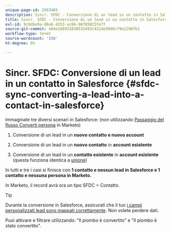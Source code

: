 ```yaml
---
unique-page-id: 2953465
description: Sincr. SFDC - Conversione di un lead in un contatto in Salesforce - Marketo Docs - Documentazione del prodotto
title: Sincr. SFDC - Conversione di un lead in un contatto in Salesforce
exl-id: 9c9dbe9a-80a6-4153-ac86-96f85025fe77
source-git-commit: e04e2d6932830535493c431de50d6cf9e2298fb1
workflow-type: tm+mt
source-wordcount: '158'
ht-degree: 0%

---
```


# Sincr. SFDC: Conversione di un lead in un contatto in Salesforce {#sfdc-sync-converting-a-lead-into-a-contact-in-salesforce}

Immaginate tre diversi scenari in Salesforce: (non utilizzando [Passaggio del flusso Converti persona](/help/marketo/product-docs/core-marketo-concepts/smart-campaigns/flow-actions/convert-person.md) in Marketo)

1. Conversione di un lead in un **nuovo contatto e nuovo account**
1. Conversione di un lead in un **nuovo contatto** in **account esistente**

1. Conversione di un lead in un **contatto esistente** in **account esistente** (questa funziona identica a [unione](/help/marketo/product-docs/crm-sync/salesforce-sync/sfdc-sync-details/sfdc-sync-merging-a-lead-contact-person.md))

In tutti e tre i casi si finisce con **1 contatto e nessun lead in Salesforce e 1 contatto e nessuna persona in Marketo.**

In Marketo, il record avrà ora un tipo SFDC = Contatto.

>[!TIP]
>
>Durante la conversione in Salesforce, assicurati che il tuo [i campi personalizzati lead sono mappati correttamente](https://help.salesforce.com/apex/HTViewHelpDoc?id=customize_mapleads.htm). Non volete perdere dati.

Puoi attivare e filtrare utilizzando: &quot;Il piombo è convertito&quot; e &quot;Il piombo è stato convertito&quot;.
